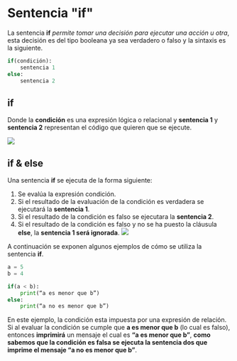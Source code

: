 # Sentencia "if"

La sentencia **if** _permite tomar una decisión para ejecutar una acción u otra_, esta decisión es del tipo booleana ya sea verdadero o falso y la sintaxis es la siguiente.
```python 
if(condición):
	sentencia 1
else:
	sentencia 2
```
## if
Donde la **condición** es una expresión lógica o relacional y **sentencia 1** y **sentencia 2** representan el código que quieren que se ejecute.

![](http://robolution.mx/clases/programacion/prpgramacion1.png)

## if & else
Una sentencia **if** se ejecuta de la forma siguiente:
1. Se evalúa la expresión condición.
2. Si el resultado de la evaluación de la condición es verdadera se ejecutará la **sentencia 1**.
3. Si el resultado de la condición es falso se ejecutara la **sentencia 2**.
4. Si el resultado de la condición es falso y no se ha puesto la cláusula **else**, la **sentencia 1 será ignorada**.
![](http://robolution.mx/clases/programacion/prpgramacion2.png)

A continuación se exponen algunos ejemplos de cómo se utiliza la sentencia **if**.

```python
a = 5 
b = 4

if(a < b):
	print(“a es menor que b”)
else:
	print(“a no es menor que b”)
```
En este ejemplo, la condición esta impuesta por una expresión de relación. Si al evaluar la condición se cumple que **a es menor que b** (lo cual es falso), entonces **imprimirá** un mensaje el cual es **“a es menor que b”**, **como sabemos que la condición es falsa se ejecuta la sentencia dos que imprime el mensaje “a no es menor que b”**. 
<!--stackedit_data:
eyJoaXN0b3J5IjpbMjUxMjk2MTA2LDY3NTg2ODI2N119
-->